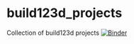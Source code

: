 # build123d_projects
Collection of build123d projects
[![Binder](https://mybinder.org/badge_logo.svg)](https://mybinder.org/v2/gh/Mootch/build123d_projects/HEAD)
